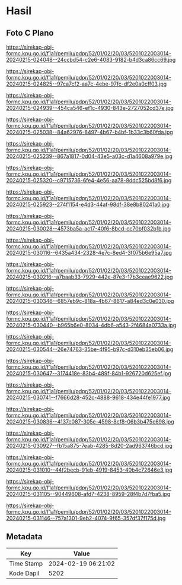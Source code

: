 # Hasil

## Foto C Plano

https://sirekap-obj-formc.kpu.go.id/f1a1/pemilu/pdpr/52/01/02/20/03/5201022003014-20240215-024048--24ccbd54-c2e6-4083-9182-b4d3ca86cc69.jpg

https://sirekap-obj-formc.kpu.go.id/f1a1/pemilu/pdpr/52/01/02/20/03/5201022003014-20240215-024825--97ca7cf2-aa7c-4ebe-97fc-df2e0a0cff03.jpg

https://sirekap-obj-formc.kpu.go.id/f1a1/pemilu/pdpr/52/01/02/20/03/5201022003014-20240215-024939--454ca546-ef1c-4930-843e-2727052cd37e.jpg

https://sirekap-obj-formc.kpu.go.id/f1a1/pemilu/pdpr/52/01/02/20/03/5201022003014-20240215-025038--84a62976-8497-4b67-b4bf-1b33c3b60fda.jpg

https://sirekap-obj-formc.kpu.go.id/f1a1/pemilu/pdpr/52/01/02/20/03/5201022003014-20240215-025239--867a1817-0d04-43e5-a03c-d1a4608a979e.jpg

https://sirekap-obj-formc.kpu.go.id/f1a1/pemilu/pdpr/52/01/02/20/03/5201022003014-20240215-025320--c9715736-6fe4-4e56-aa78-8ddc525bd8f6.jpg

https://sirekap-obj-formc.kpu.go.id/f1a1/pemilu/pdpr/52/01/02/20/03/5201022003014-20240215-025923--274f1154-e4d3-44af-98df-38e8b80241a0.jpg

https://sirekap-obj-formc.kpu.go.id/f1a1/pemilu/pdpr/52/01/02/20/03/5201022003014-20240215-030028--4573ba5a-ac17-40f6-8bcd-cc70bf032b1b.jpg

https://sirekap-obj-formc.kpu.go.id/f1a1/pemilu/pdpr/52/01/02/20/03/5201022003014-20240215-030116--6435a434-2328-4e7c-8ed4-3f075b6e95a7.jpg

https://sirekap-obj-formc.kpu.go.id/f1a1/pemilu/pdpr/52/01/02/20/03/5201022003014-20240215-030216--a7baab33-7929-442e-87e3-17b3ceae9622.jpg

https://sirekap-obj-formc.kpu.go.id/f1a1/pemilu/pdpr/52/01/02/20/03/5201022003014-20240215-030346--6857eb9c-818a-4b67-8617-a84ed3c0e030.jpg

https://sirekap-obj-formc.kpu.go.id/f1a1/pemilu/pdpr/52/01/02/20/03/5201022003014-20240215-030440--b965b6e0-8034-4db6-a543-2f4684a0733a.jpg

https://sirekap-obj-formc.kpu.go.id/f1a1/pemilu/pdpr/52/01/02/20/03/5201022003014-20240215-030544--26e74763-35be-4f95-b97c-d310eb35eb06.jpg

https://sirekap-obj-formc.kpu.go.id/f1a1/pemilu/pdpr/52/01/02/20/03/5201022003014-20240215-030647--3174418e-83b4-489f-84b1-926720d625ef.jpg

https://sirekap-obj-formc.kpu.go.id/f1a1/pemilu/pdpr/52/01/02/20/03/5201022003014-20240215-030741--f7666d28-452c-4888-9618-434e44fe1977.jpg

https://sirekap-obj-formc.kpu.go.id/f1a1/pemilu/pdpr/52/01/02/20/03/5201022003014-20240215-030836--4137c087-305e-4598-8cf8-06b3b475c698.jpg

https://sirekap-obj-formc.kpu.go.id/f1a1/pemilu/pdpr/52/01/02/20/03/5201022003014-20240215-030927--fb15a875-7eab-4285-8d20-2ad963746bcd.jpg

https://sirekap-obj-formc.kpu.go.id/f1a1/pemilu/pdpr/52/01/02/20/03/5201022003014-20240215-031010--44f2becb-91eb-4919-8453-40b4c72646e3.jpg

https://sirekap-obj-formc.kpu.go.id/f1a1/pemilu/pdpr/52/01/02/20/03/5201022003014-20240215-031105--90449608-afd7-4238-8959-28f4b7d7fba5.jpg

https://sirekap-obj-formc.kpu.go.id/f1a1/pemilu/pdpr/52/01/02/20/03/5201022003014-20240215-031146--757a1301-9eb2-4074-9f65-357df37f175d.jpg


## Metadata

| Key        | Value               |
| ---------- | ------------------- |
| Time Stamp | 2024-02-19 06:21:02 |
| Kode Dapil | 5202                |



